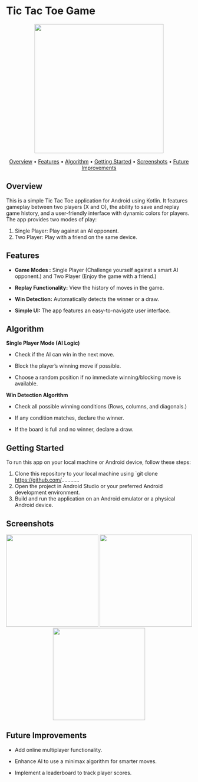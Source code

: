 # Tic Tac Toe Game
<p align="center"><img width="350" src = "https://github.com/user-attachments/assets/2c73ec97-8dbe-41b9-ae38-7dcede090cc8"></p>
<p align="center" >
  <a href="#Overview">Overview</a> •
  <a href="#Features">Features</a> •
  <a href="#Algorithm">Algorithm</a> •
  <a href="#getting-started">Getting Started</a> •
  <a href="#Screenshots">Screenshots</a> •
  <a href="#Future-Improvements">Future Improvements</a> 
</p>

## Overview
This is a simple Tic Tac Toe application for Android using Kotlin. It features gameplay between two players (X and O),  the ability to save and replay game history, and a user-friendly interface with dynamic colors for players. The app provides two modes of play:
1. Single Player: Play against an AI opponent.
2. Two Player: Play with a friend on the same device.

## Features

- **Game Modes :** Single Player (Challenge yourself against a smart AI opponent.) and Two Player (Enjoy the game with a friend.)

- **Replay Functionality:** View the history of moves in the game.

- **Win Detection:** Automatically detects the winner or a draw.

- **Simple UI:** The app features an easy-to-navigate user interface.

## Algorithm
**Single Player Mode (AI Logic)**

- Check if the AI can win in the next move.

- Block the player’s winning move if possible.

- Choose a random position if no immediate winning/blocking move is available.

**Win Detection Algorithm**

- Check all possible winning conditions (Rows, columns, and diagonals.)

- If any condition matches, declare the winner.

- If the board is full and no winner, declare a draw.


## Getting Started

To run this app on your local machine or Android device, follow these steps:
1. Clone this repository to your local machine using `git clone https://github.com/............
2. Open the project in Android Studio or your preferred Android development environment.
3. Build and run the application on an Android emulator or a physical Android device.


## Screenshots
<p align="center"><img width="250" src = "https://github.com/user-attachments/assets/a230e943-4fc9-4cde-a789-90d6f10f3f59">   <img width="250" src = "https://github.com/user-attachments/assets/fc0c35d5-82e8-4ad9-9254-92c5844fbd0a">   <img width="250" src = "https://github.com/user-attachments/assets/064a8d6d-cd6e-4c94-a347-7322f7669d24"> </p>

## Future Improvements

- Add online multiplayer functionality.

- Enhance AI to use a minimax algorithm for smarter moves.

- Implement a leaderboard to track player scores.
